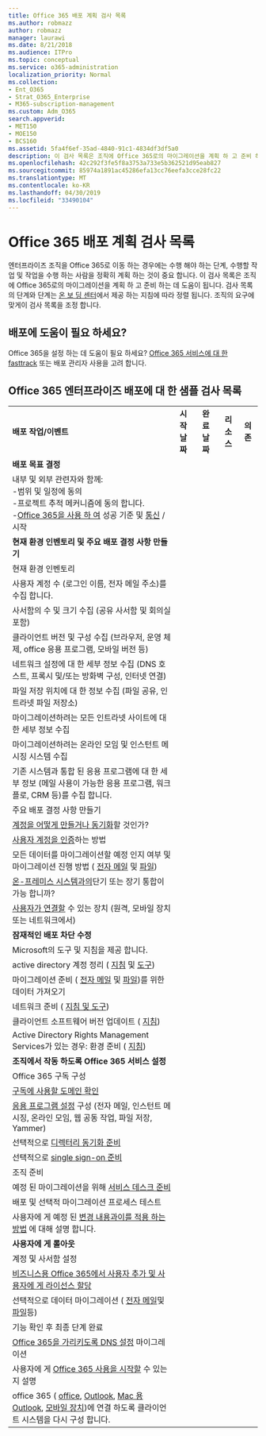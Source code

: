 ```yaml
---
title: Office 365 배포 계획 검사 목록
ms.author: robmazz
author: robmazz
manager: laurawi
ms.date: 8/21/2018
ms.audience: ITPro
ms.topic: conceptual
ms.service: o365-administration
localization_priority: Normal
ms.collection:
- Ent_O365
- Strat_O365_Enterprise
- M365-subscription-management
ms.custom: Adm_O365
search.appverid:
- MET150
- MOE150
- BCS160
ms.assetid: 5fa4f6ef-35ad-4840-91c1-4834df3df5a0
description: 이 검사 목록은 조직에 Office 365로의 마이그레이션을 계획 하 고 준비 하는 데 도움이 됩니다. 검사 목록의 단계와 단계는 온 보 딩 센터에서 제공 하는 지침에 따라 정렬 됩니다.
ms.openlocfilehash: 42c292f3fe5f8a3753a733e5b362521d95eab827
ms.sourcegitcommit: 85974a1891ac45286efa13cc76eefa3cce28fc22
ms.translationtype: MT
ms.contentlocale: ko-KR
ms.lasthandoff: 04/30/2019
ms.locfileid: "33490104"
---
```

# <a name="deployment-planning-checklist-for-office-365"></a>Office 365 배포 계획 검사 목록

엔터프라이즈 조직을 Office 365로 이동 하는 경우에는 수행 해야 하는 단계, 수행할 작업 및 작업을 수행 하는 사람을 정확히 계획 하는 것이 중요 합니다. 이 검사 목록은 조직에 Office 365로의 마이그레이션을 계획 하 고 준비 하는 데 도움이 됩니다. 검사 목록의 단계와 단계는 [온 보 딩 센터](https://go.microsoft.com/fwlink/?LinkId=517115)에서 제공 하는 지침에 따라 정렬 됩니다. 조직의 요구에 맞게이 검사 목록을 조정 합니다.

## <a name="need-help-with-your-deployment"></a>배포에 도움이 필요 하세요?
Office 365을 설정 하는 데 도움이 필요 하세요? [Office 365 서비스에 대 한](deployment-advisors-for-office-365.md) [fasttrack](https://fasttrack.microsoft.com/office) 또는 배포 관리자 사용을 고려 합니다.

## <a name="sample-checklist-for-an-office-365-enterprise-deployment"></a>Office 365 엔터프라이즈 배포에 대 한 샘플 검사 목록

||||||
|:-----|:-----|:-----|:-----|:-----|
|**배포 작업/이벤트** <br/> |**시작 날짜** <br/> |**완료 날짜** <br/> |**리소스** <br/> |**의존** <br/> |
|**배포 목표 결정** <br/> |||||
| 내부 및 외부 관련자와 함께:<br>  -범위 및 일정에 동의 <br>  -프로젝트 추적 메커니즘에 동의 합니다.  <br>  -[Office 365을 사용 하 여](https://support.office.com/article/396b8d9e-e118-42d0-8a0d-87d1f2f055fb) 성공 기준 및 [통신](https://fasttrack.microsoft.com/office) / 시작|||||
|**현재 환경 인벤토리 및 주요 배포 결정 사항 만들기** |||||
|현재 환경 인벤토리 |||||
| 사용자 계정 수 (로그인 이름, 전자 메일 주소)를 수집 합니다. |||||
| 사서함의 수 및 크기 수집 (공유 사서함 및 회의실 포함) |||||
| 클라이언트 버전 및 구성 수집 (브라우저, 운영 체제, office 응용 프로그램, 모바일 버전 등) |||||
| 네트워크 설정에 대 한 세부 정보 수집 (DNS 호스트, 프록시 및/또는 방화벽 구성, 인터넷 연결) |||||
| 파일 저장 위치에 대 한 정보 수집 (파일 공유, 인트라넷 파일 저장소) |||||
| 마이그레이션하려는 모든 인트라넷 사이트에 대 한 세부 정보 수집 |||||
| 마이그레이션하려는 온라인 모임 및 인스턴트 메시징 시스템 수집 |||||
| 기존 시스템과 통합 된 응용 프로그램에 대 한 세부 정보 (메일 사용이 가능한 응용 프로그램, 워크플로, CRM 등)를 수집 합니다. |||||
|주요 배포 결정 사항 만들기 |||||
| [계정을 어떻게 만들거나 동기화](https://go.microsoft.com/fwlink/?LinkId=534819)할 것인가? |||||
| [사용자 계정을 인증](https://go.microsoft.com/fwlink/?LinkId=534820)하는 방법 |||||
| 모든 데이터를 마이그레이션할 예정 인지 여부 및 마이그레이션 진행 방법 ( [전자 메일](https://go.microsoft.com/fwlink/?LinkId=534823) 및 [파일](https://go.microsoft.com/fwlink/?LinkId=534824)) |||||
| [온-프레미스 시스템과의](https://go.microsoft.com/fwlink/?LinkId=534822)단기 또는 장기 통합이 가능 합니까? |||||
| [사용자가 연결할](https://go.microsoft.com/fwlink/?LinkId=534821) 수 있는 장치 (원격, 모바일 장치 또는 네트워크에서) |||||
|**잠재적인 배포 차단 수정** |||||
|Microsoft의 도구 및 지침을 제공 합니다. |||||
| active directory 계정 정리 ( [지침](https://go.microsoft.com/fwlink/?LinkId=534825) 및 [도구](https://go.microsoft.com/fwlink/?LinkId=534826)) |||||
| 마이그레이션 준비 ( [전자 메일](https://go.microsoft.com/fwlink/?LinkId=534823) 및 [파일](https://go.microsoft.com/fwlink/?LinkId=534824))를 위한 데이터 가져오기 |||||
| 네트워크 준비 ( [지침 및 도구](https://aka.ms/tune)) |||||
| 클라이언트 소프트웨어 버전 업데이트 ( [지침](https://go.microsoft.com/fwlink/?LinkId=534827)) |||||
| Active Directory Rights Management Services가 있는 경우: 환경 준비 ( [지침](https://go.microsoft.com/fwlink/?linkid=844967))  <br/> |||||
|**조직에서 작동 하도록 Office 365 서비스 설정** |||||
|Office 365 구독 구성 |||||
|[구독에 사용할 도메인 확인](https://go.microsoft.com/fwlink/?LinkId=534828) |||||
| [응용 프로그램 설정](https://go.microsoft.com/fwlink/?LinkId=534829) 구성 (전자 메일, 인스턴트 메시징, 온라인 모임, 웹 공동 작업, 파일 저장, Yammer) |||||
| 선택적으로 [디렉터리 동기화 준비](https://go.microsoft.com/fwlink/?LinkId=534830) |||||
| 선택적으로 [single sign-on 준비](https://go.microsoft.com/fwlink/?LinkId=534831) |||||
|조직 준비 |||||
|예정 된 마이그레이션을 위해 [서비스 데스크 준비](https://fasttrack.microsoft.com/office) |||||
| 배포 및 선택적 마이그레이션 프로세스 테스트 |||||
| 사용자에 게 예정 된 [변경 내용과이를 적용 하는 방법](https://fasttrack.microsoft.com/office) 에 대해 설명 합니다. |||||
|**사용자에 게 롤아웃** |||||
|계정 및 사서함 설정 |||||
| [비즈니스용 Office 365에서 사용자 추가 및 사용자에 게 라이선스 할당](https://support.office.com/article/997596b5-4173-4627-b915-36abac6786dc) |||||
| 선택적으로 데이터 마이그레이션 ( [전자 메일](https://go.microsoft.com/fwlink/?LinkId=534823)및 [파일](https://go.microsoft.com/fwlink/?LinkId=534824)등) |||||
|기능 확인 후 최종 단계 완료 |||||
| [Office 365을 가리키도록 DNS 설정](https://go.microsoft.com/fwlink/?LinkId=534835) 마이그레이션 |||||
| 사용자에 게 [Office 365 사용을 시작할](https://support.office.com/en-us/article/office-365-basics-video-training-396b8d9e-e118-42d0-8a0d-87d1f2f055fb?ui=en-US&amp;rs=en-US&amp;ad=US) 수 있는지 설명 |||||
| office 365 ( [office](https://go.microsoft.com/fwlink/?LinkId=534836), [Outlook](https://go.microsoft.com/fwlink/?LinkId=534837), [Mac 용 Outlook](https://support.office.com/article/6e27792a-9267-4aa4-8bb6-c84ef146101b#PickTab=Outlook_for_Mac), [모바일 장치](https://go.microsoft.com/fwlink/?LinkId=534840))에 연결 하도록 클라이언트 시스템을 다시 구성 합니다.  |||||
